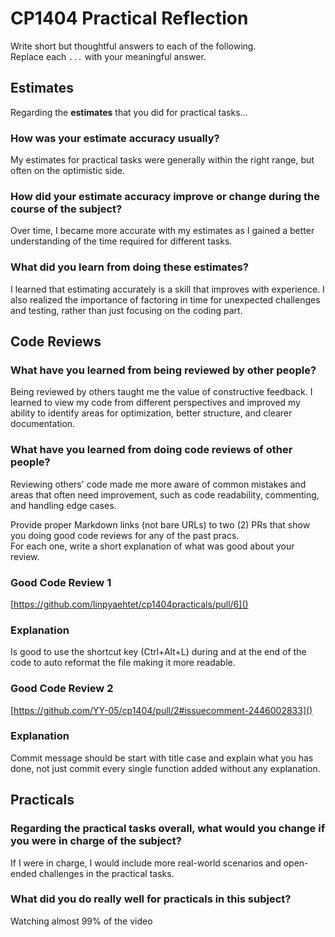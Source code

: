 # CP1404 Practical Reflection

Write short but thoughtful answers to each of the following.  
Replace each `...` with your meaningful answer.

## Estimates

Regarding the **estimates** that you did for practical tasks...

### How was your estimate accuracy usually?

My estimates for practical tasks were generally within the right range, but often on the optimistic side.

### How did your estimate accuracy improve or change during the course of the subject?

Over time, I became more accurate with my estimates as I gained a better understanding of the time required for
different tasks.

### What did you learn from doing these estimates?

I learned that estimating accurately is a skill that improves with experience. I also realized the importance of
factoring in time for unexpected challenges and testing, rather than just focusing on the coding part.

## Code Reviews

### What have you learned from being reviewed by other people?

Being reviewed by others taught me the value of constructive feedback. I learned to view my code from different
perspectives and improved my ability to identify areas for optimization, better structure, and clearer documentation.

### What have you learned from doing code reviews of other people?

Reviewing others' code made me more aware of common mistakes and areas that often need improvement, such as code
readability, commenting, and handling edge cases.

Provide proper Markdown links (not bare URLs) to two (2) PRs that show you doing good code reviews for any of the past
pracs.  
For each one, write a short explanation of what was good about your review.

### Good Code Review 1

[https://github.com/linpyaehtet/cp1404practicals/pull/6]()

### Explanation

Is good to use the shortcut key (Ctrl+Alt+L) during and at the end of the code to auto reformat the file making it more
readable.

### Good Code Review 2

[https://github.com/YY-05/cp1404/pull/2#issuecomment-2446002833]()

### Explanation

Commit message should be start with title case and explain what you has done, not just commit every single function
added without any explanation.

## Practicals

### Regarding the **practical tasks** overall, what would you change if you were in charge of the subject?

If I were in charge, I would include more real-world scenarios and open-ended challenges in the practical tasks.

### What did you do really well for practicals in this subject?

Watching almost 99% of the video
